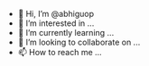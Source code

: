 - 👋 Hi, I’m @abhiguop
- 👀 I’m interested in ...
- 🌱 I’m currently learning ...
- 💞️ I’m looking to collaborate on ...
- 📫 How to reach me ...

<!---
abhiguop/abhiguop is a ✨ special ✨ repository because its `README.md` (this file) appears on your GitHub profile.
You can click the Preview link to take a look at your changes.
--->
